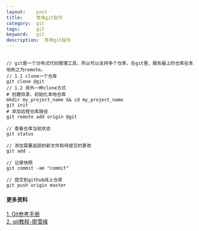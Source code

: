```yaml
---
layout:    post
title:     常用git指令
category:  git
tags:      git
keyword:   git
description:  常用git指令
---
```


<div class="post-con">

<pre><code>
// git是一个分布式代码管理工具，所以可以支持多个仓库，在git里，服务器上的仓库在本地称之为remote。
// 1.1 clone一个仓库
git clone @git
// 1.2 另外一种clone方式
# 创建目录、初始化本地仓库
mkdir my_project_name && cd my_project_name
git init 
# 添加远程仓库路径
git remote add origin @git

// 查看仓库当前状态
git status 

// 添加需要追踪的新文件和待提交的更改
git add .

// 记录快照
git commit -am "commit"

// 提交到github线上仓库
git push origin master
</code></pre>

<h4>更多资料</h4>
<a href="http://gitref.org/zh/index.html">1. Git参考手册</a><br>
<a href="http://www.liaoxuefeng.com/wiki/0013739516305929606dd18361248578c67b8067c8c017b000">2. git教程-廖雪峰</a>



</div>